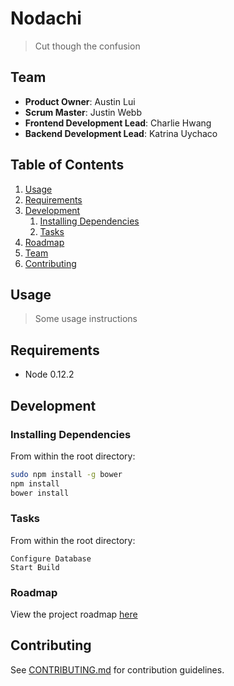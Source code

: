 # Nodachi

> Cut though the confusion

## Team

  - __Product Owner__: Austin Lui
  - __Scrum Master__: Justin Webb
  - __Frontend Development Lead__: Charlie Hwang 
  - __Backend Development Lead__: Katrina Uychaco 

## Table of Contents

1. [Usage](#Usage)
1. [Requirements](#requirements)
1. [Development](#development)
    1. [Installing Dependencies](#installing-dependencies)
    1. [Tasks](#tasks)
1. [Roadmap](#roadmap)
1. [Team](#team)
1. [Contributing](#contributing)

## Usage

> Some usage instructions

## Requirements

- Node 0.12.2

## Development

### Installing Dependencies

From within the root directory:

```sh
sudo npm install -g bower
npm install
bower install
```

### Tasks

From within the root directory:

```
Configure Database
Start Build
```

### Roadmap

View the project roadmap [here](https://github.com/relentlessbreakfast/nodachi/issues)


## Contributing

See [CONTRIBUTING.md](CONTRIBUTING.md) for contribution guidelines.
